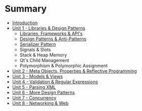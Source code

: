 # Summary

* [Introduction](README.md)
* [Unit 1 - Libraries & Design Patterns](unit-1-libraries-and-design-patterns.md)
  * [Libraries, Frameworks & API's](unit-1-libraries-and-design-patterns/libraries.md)
  * [Design Patterns & Anti-Patterns](unit-1-libraries-and-design-patterns/design-patterns-and-anti-patterns.md)
  * [Serializer Pattern](unit-1-libraries-and-design-patterns/serializer-pattern.md)
  * Signals & Slots
  * Stack & Heap Memory
  * Qt's Child Management
  * Polymorphism & Polymorphic Assignment
* [Unit 2 - Meta Objects, Properties & Reflective Programming](unit-2-meta-objects-properties-and-reflective-programming.md)
* [Unit 3 - Models & Views](unit-3-models-and-views.md)
* [Unit 4 - Validation & Regular Expressions](unit-4-validation-and-regular-expressions.md)
* [Unit 5 - Parsing XML](unit-5-parsing-xml.md)
* [Unit 6 - More Design Patterns](unit-6-more-design-patterns.md)
* [Unit 7 - Concurrency](unit-7-concurrency.md)
* [Unit 8 - Networking & Web](unit-8-networking-and-web.md)

